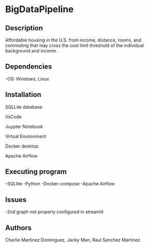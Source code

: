 # BigDataPipeline

## Description
Affordable housing in the U.S. from income, distance, rooms, and commuting that may cross the cost limit threshold of the individual background and income.

## Dependencies
-OS: Windows, Linux

## Installation

SQLLite database

VsCode

Juypter Notebook

Virtual Environment

Docker desktop

Apache Airflow

## Executing program
-SQLlite
-Python
-Docker-compose
-Apache Airflow

## Issues
-2nd graph not properly configured in streamlit

## Authors

Charlie Martinez Dominguez,
Jacky Man,
Raul Sanchez Martinez

